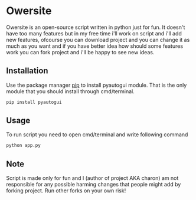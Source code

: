 # Owersite

Owersite is an open-source script written in python just for fun. It doesn't have too many features but in my free time i'll work on script and i'll add new features, ofcourse you can download project and you can change it as much as you want and if you have better idea how should some features work you can fork project and i'll be happy to see new ideas.

## Installation

Use the package manager [pip](https://pip.pypa.io/en/stable/) to install pyautogui module. That is the only module that you should install through cmd/terminal.

```bash
pip install pyautogui
```

## Usage

To run script you need to open cmd/terminal and write following command

```python
python app.py
```

## Note

Script is made only for fun and I (author of project AKA charon) am not responsible for any possible harming changes that people might add by forking project. Run other forks on your own risk!
